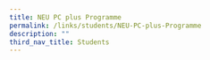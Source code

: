 ```yaml
---
title: NEU PC plus Programme
permalink: /links/students/NEU-PC-plus-Programme
description: ""
third_nav_title: Students
---
```

